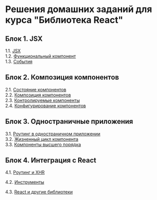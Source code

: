 # Решения домашних заданий для курса "Библиотека React"

## Блок 1. JSX
1.1. [JSX](./jsx/)  
1.2. [Функциональный компонент](./func-component/)  
1.3. [События](./events/)  

## Блок 2. Композиция компонентов
2.1. [Состояние компонентов](./state/)  
2.2. [Композиция компонентов](./composition/)  
2.3. [Контролируемые компоненты](./ctrl-component/)  
2.4. [Конфигурирование компонентов](./typechecking/)

## Блок 3. Одностраничные приложения
3.1. [Роутинг в одностраничном приложении](./routing)  
3.2. [Жизненный цикл компонента](./lifecycle/)  
3.3. [Компоненты высшего порядка](./hoc/)  

## Блок 4. Интеграция с React

4.1. [Роутинг и XHR](./routing-xhr)

4.2. [Инструменты](./instruments/)

4.3. [React и другие библиотеки](./other-libs)
